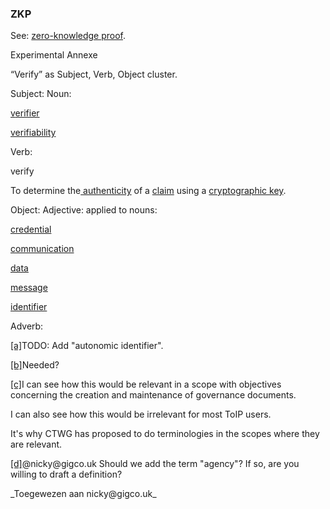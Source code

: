 ### ZKP

<p class="c8"><span>See: </span><span class="c2"><a class="c3" href="#h.zc9pf8eexjs">zero-knowledge proof</a></span><span class="c0">.</span></p><p class="c8 c14"><span class="c0"></span></p><a id="id.i33h5ambe2dt"></a><p class="c43 title" id="h.8ptepf6f0bfs"><span class="c6">Experimental Annexe</span></p><p class="c8 c14"><span class="c0"></span></p><p class="c8"><span class="c17 c33">“Verify” as Subject, Verb, Object cluster.</span></p><p class="c8"><span class="c40 c17">Subject: Noun:</span></p><p class="c8"><span class="c2"><a class="c3" href="#h.xfewd7t01hu0">v</a></span><span class="c2"><a class="c3" href="#h.xfewd7t01hu0">erifier</a></span></p><p class="c8"><span class="c2"><a class="c3" href="#h.v9dou4wg2h9d">verifiability</a></span></p><p class="c8"><span class="c17 c40">Verb: </span></p><p class="c8"><span class="c0">verify</span></p><p class="c8"><span>To determine the</span><span class="c2"><a class="c3" href="#h.pitlm5jn3v6u">&nbsp;authenticity</a></span><span>&nbsp;of a </span><span class="c2"><a class="c3" href="#h.akieli6njkk5">claim</a></span><span>&nbsp;</span><span>using a </span><span class="c2"><a class="c3" href="#h.53rzpn1yn6q7">cryptographic key</a></span><span class="c0">.</span></p><p class="c8"><span class="c17">Object: Adjective: </span><span class="c0">applied to nouns:</span></p><p class="c8"><span class="c2"><a class="c3" href="#h.kcj6iw2vib1v">credential</a></span></p><p class="c8"><span class="c2"><a class="c3" href="#h.w02a6srdng3j">communication</a></span></p><p class="c8"><span class="c2"><a class="c3" href="#h.o783ayrrkc6g">data</a></span></p><p class="c8"><span class="c2"><a class="c3" href="#h.bge7ubygwk2q">message</a></span></p><p class="c8"><span class="c2"><a class="c3" href="#h.u3bfehmj4ed3">identifier</a></span></p><p class="c8"><span class="c40 c17">Adverb: </span></p><p class="c8 c14"><span class="c0"></span></p><p class="c8 c14"><span class="c0"></span></p><p class="c8 c14"><span class="c0"></span></p><p class="c8 c14"><span class="c0"></span></p><p class="c8 c14"><span class="c0"></span></p><p class="c8 c14"><span class="c0"></span></p><p class="c8 c14"><span class="c0"></span></p><p class="c8 c14"><span class="c0"></span></p><p class="c8 c14"><span class="c0"></span></p><div class="c4"><p class="c25"><a href="#cmnt_ref1" id="cmnt1">[a]</a><span class="c0">TODO: Add "autonomic identifier".</span></p></div><div class="c4"><p class="c25"><a href="#cmnt_ref2" id="cmnt2">[b]</a><span class="c0">Needed?</span></p></div><div class="c4"><p class="c25"><a href="#cmnt_ref3" id="cmnt3">[c]</a><span class="c0">I can see how this would be relevant in a scope with objectives concerning the creation and maintenance of governance documents.&nbsp;</span></p><p class="c25"><span class="c0">I can also see how this would be irrelevant for most ToIP users.&nbsp;</span></p><p class="c25"><span class="c0">It's why CTWG has proposed to do terminologies in the scopes where they are relevant.</span></p></div><div class="c4"><p class="c25"><a href="#cmnt_ref4" id="cmnt4">[d]</a><span class="c0">@nicky@gigco.uk Should we add the term "agency"? If so, are you willing to draft a definition?</span></p><p class="c25"><span class="c0">_Toegewezen aan nicky@gigco.uk_</span></p></div>